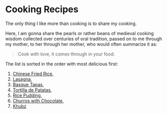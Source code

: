 # Cooking Recipes
The only thing I like more than cooking is to share my cooking. 

Here, I am gonna share the pearls or rather beans of medieval cooking wisdom collected over centuries of oral tradition, passed on to me through my mother, to her through her mother, who would often summarize it as: 

> Cook with love, it comes through in your food.

The list is sorted in the order with most delicious first:

1. [Chinese Fried Rice](chinese-fried-rice.md),
2. [Lasagna](lasagna.md),
3. [Basque Tapas](basque-tapas.md),
4. [Tortilla de Patatas](tortilla-de-patatas.md),
5. [Rice Pudding](rice-pudding.md),
6. [Churros with Chocolate](churros.md),
7. [Khubz](khubz.md)
